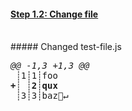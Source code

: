 [{]: <helper> (diffStep 1.2)

#### [Step 1.2: Change file](../../../../commit/XXX)
<br>
##### Changed test-file.js
<pre>
<i>@@ -1,3 +1,3 @@</i>
 ┊1┊1┊foo
<b>+┊ ┊2┊qux</b>
 ┊3┊3┊baz🚫↵
</pre>

[}]: #